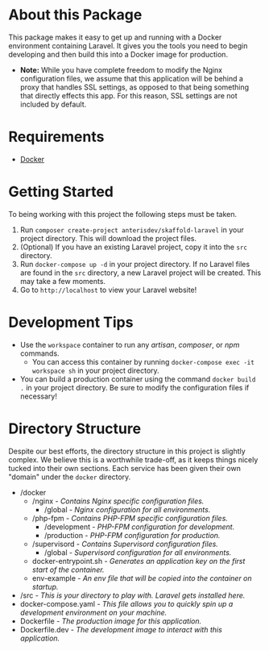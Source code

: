 # About this Package
This package makes it easy to get up and running with a Docker environment containing Laravel. It gives you the tools you need to begin developing and then build this into a Docker image for production.

* **Note:** While you have complete freedom to modify the Nginx configuration files, we assume that this application will be behind a proxy that handles SSL settings, as opposed to that being something that directly effects this app. For this reason, SSL settings are not included by default.

# Requirements

- [Docker](https://www.docker.com/get-started)

# Getting Started

To being working with this project the following steps must be taken.

1. Run `composer create-project anterisdev/skaffold-laravel` in your project directory. This will download the project files.
2. (Optional) If you have an existing Laravel project, copy it into the `src` directory.
3. Run `docker-compose up -d` in your project directory. If no Laravel files are found in the `src` directory, a new Laravel project will be created. This may take a few moments.
4. Go to `http://localhost` to view your Laravel website!

# Development Tips

* Use the `workspace` container to run any _artisan_, _composer_, or _npm_ commands.
  * You can access this container by running `docker-compose exec -it workspace sh` in your project directory.
* You can build a production container using the command `docker build .` in your project directory. Be sure to modify the configuration files if necessary!

# Directory Structure

Despite our best efforts, the directory structure in this project is slightly complex. We believe this is a worthwhile trade-off, as it keeps things nicely tucked into their own sections. Each service has been given their own "domain" under the `docker` directory.

- /docker
    - /nginx - _Contains Nginx specific configuration files._
        - /global - _Nginx configuration for all environments._
    - /php-fpm - _Contains PHP-FPM specific configuration files._
        - /development - _PHP-FPM configuration for development._
        - /production - _PHP-FPM configuration for production._
    - /supervisord - _Contains Supervisord configuration files._
        - /global - _Supervisord configuration for all environments._
    - docker-entrypoint.sh - _Generates an application key on the first start of the container._
    - env-example - _An env file that will be copied into the container on startup._
- /src - _This is your directory to play with. Laravel gets installed here._
- docker-compose.yaml - _This file allows you to quickly spin up a development environment on your machine._
- Dockerfile - _The production image for this application._
- Dockerfile.dev - _The development image to interact with this application._

